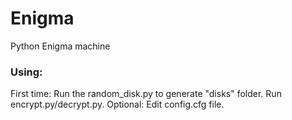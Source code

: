 # Enigma
Python Enigma machine

### Using:
First time: Run the random_disk.py to generate "disks" folder.
Run encrypt.py/decrypt.py.
Optional: Edit config.cfg file.